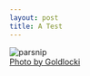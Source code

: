 ```yaml
---
layout: post
title: A Test
---
```

![parsnip]({{site.baseurl}}/images/parsnip.jpg)  
[Photo by Goldlocki](https://commons.wikimedia.org/wiki/File:PastinakePflanzegeerntet.jpg)